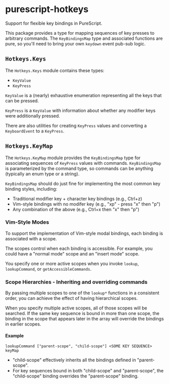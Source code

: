 # purescript-hotkeys

Support for flexible key bindings in PureScript.

This package provides a type for mapping sequences of key presses to arbitrary commands.
The `KeyBindingsMap` type and associated functions are pure, so you'll need to bring your own 
`keydown` event pub-sub logic.

## `Hotkeys.Keys`

The `Hotkeys.Keys` module contains these types:
- `KeyValue`
- `KeyPress`

`KeyValue` is a (nearly) exhaustive enumeration representing all the keys that can be pressed.

`KeyPress` is a `KeyValue` with information about whether any modifier keys were additionally pressed.

There are also utilities for creating `KeyPress` values and converting a `KeyboardEvent` to a `KeyPress`.

## `Hotkeys.KeyMap`

The `Hotkeys.KeyMap` module provides the `KeyBindingsMap` type for associating sequences of `KeyPress` values with commands.
`KeyBindingsMap` is parameterized by the command type, so commands can be anything (typically an enum type or a string). 

`KeyBindingsMap` should do just fine for implementing the most common key binding styles, including:
- Traditional modifier key + character key bindings (e.g., Ctrl+z)
- Vim-style bindings with no modifer key (e.g., "xp" - press "x" then "p")
- Any combination of the above (e.g., Ctrl+x then "x" then "p")

### Vim-Style Modes

To support the implementation of Vim-style modal bindings, each binding is associated with a scope.

The scopes control when each binding is accessible. 
For example, you could have a "normal mode" scope and an "insert mode" scope.

You specify one or more active scopes when you invoke `lookup`, `lookupCommand`, or `getAccessibleCommands`.

### Scope Hierarchies - Inheriting and overriding commands

By passing multiple scopes to one of the `lookup*` functions in a consistent order, you can 
achieve the effect of having hierarchical scopes.

When you specify multiple active scopes, all of those scopes will be searched.
If the same key sequence is bound in more than one scope, the binding in the scope that appears 
later in the array will override the bindings in earlier scopes.

#### Example

`lookupCommand ["parent-scope", "child-scope"] <SOME KEY SEQUENCE> keyMap`
- "child-scope" effectively inherits all the bindings defined in "parent-scope".
- For key sequences bound in both "child-scope" and "parent-scope", the "child-scope" binding overrides the "parent-scope" binding.
